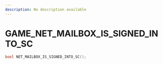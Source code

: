 ```yaml
---
description: No description available 
---
```


# GAME\_NET_MAILBOX_IS_SIGNED_INTO_SC

```cpp
bool NET_MAILBOX_IS_SIGNED_INTO_SC();
```